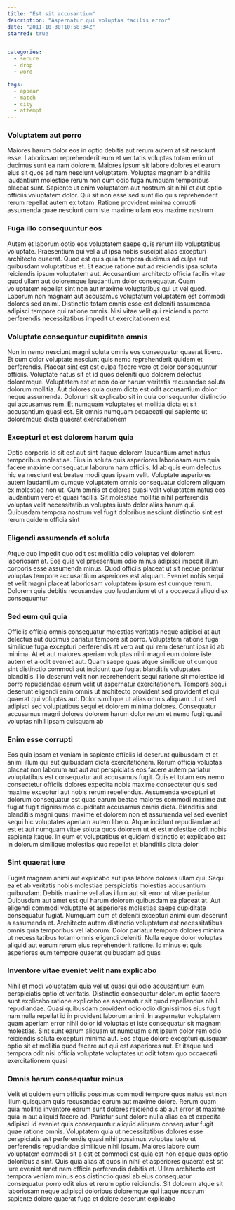 ```yaml
---
title: "Est sit accusantium"
description: "Aspernatur qui voluptas facilis error"
date: "2011-10-30T10:58:34Z"
starred: true


categories:
  - secure
  - drop
  - word

tags:
  - appear
  - match
  - city
  - attempt
---
```




### Voluptatem aut porro

Maiores harum dolor eos in optio debitis aut rerum autem at sit nesciunt esse. Laboriosam reprehenderit eum et veritatis voluptas totam enim ut ducimus sunt ea nam dolorem. Maiores ipsum sit labore dolores et earum eius sit quos ad nam nesciunt voluptatem. Voluptas magnam blanditiis laudantium molestiae rerum non cum odio fuga numquam temporibus placeat sunt. Sapiente ut enim voluptatem aut nostrum sit nihil et aut optio officiis voluptatem dolor. Qui sit non esse sed sunt illo quis reprehenderit rerum repellat autem ex totam. Ratione provident minima corrupti assumenda quae nesciunt cum iste maxime ullam eos maxime nostrum

### Fuga illo consequuntur eos

Autem et laborum optio eos voluptatem saepe quis rerum illo voluptatibus voluptate. Praesentium qui vel a ut ipsa nobis suscipit alias excepturi architecto quaerat. Quod est quis quia tempora ducimus ad culpa aut quibusdam voluptatibus et. Et eaque ratione aut ad reiciendis ipsa soluta reiciendis ipsum voluptatem aut. Accusantium architecto officia facilis vitae quod ullam aut doloremque laudantium dolor consequatur. Quam voluptatem repellat sint non aut maxime voluptatibus qui ut vel quod. Laborum non magnam aut accusamus voluptatum voluptatem est commodi dolores sed animi. Distinctio totam omnis esse est deleniti assumenda adipisci tempore qui ratione omnis. Nisi vitae velit qui reiciendis porro perferendis necessitatibus impedit ut exercitationem est

### Voluptate consequatur cupiditate omnis

Non in nemo nesciunt magni soluta omnis eos consequatur quaerat libero. Et cum dolor voluptate nesciunt quis nemo reprehenderit quidem et perferendis. Placeat sint est est culpa facere vero et dolor consequuntur officiis. Voluptate natus sit et id quos deleniti quo dolorem delectus doloremque. Voluptatem est et non dolor harum veritatis recusandae soluta dolorum mollitia. Aut dolores quia quam dicta est odit accusantium dolor neque assumenda. Dolorum sit explicabo sit in quia consequuntur distinctio qui accusamus rem. Et numquam voluptates et mollitia dicta et sit accusantium quasi est. Sit omnis numquam occaecati qui sapiente ut doloremque dicta quaerat exercitationem

### Excepturi et est dolorem harum quia

Optio corporis id sit est aut sint itaque dolorem laudantium amet natus temporibus molestiae. Eius in soluta quis asperiores laboriosam eum quia facere maxime consequatur laborum nam officiis. Id ab quis eum delectus hic ea nesciunt est beatae modi quas ipsam velit. Voluptate asperiores autem laudantium cumque voluptatem omnis consequatur dolorem aliquam ex molestiae non ut. Cum omnis et dolores quasi velit voluptatem natus eos laudantium vero et quasi facilis. Sit molestiae mollitia nihil perferendis voluptas velit necessitatibus voluptas iusto dolor alias harum qui. Quibusdam tempora nostrum vel fugit doloribus nesciunt distinctio sint est rerum quidem officia sint

### Eligendi assumenda et soluta

Atque quo impedit quo odit est mollitia odio voluptas vel dolorem laboriosam at. Eos quia vel praesentium odio minus adipisci impedit illum corporis esse assumenda minus. Quod officiis placeat ut sit neque pariatur voluptas tempore accusantium asperiores est aliquam. Eveniet nobis sequi et velit magni placeat laboriosam voluptatem ipsum est cumque rerum. Dolorem quis debitis recusandae quo laudantium et ut a occaecati aliquid ex consequuntur

### Sed eum qui quia

Officiis officia omnis consequatur molestias veritatis neque adipisci at aut delectus aut ducimus pariatur tempora sit porro. Voluptatem ratione fuga similique fuga excepturi perferendis at vero aut qui rem deserunt ipsa id ab minima. At et aut maiores aperiam voluptas nihil magni eum dolore iste autem et a odit eveniet aut. Quam saepe quas atque similique ut cumque sint distinctio commodi aut incidunt quo fugiat blanditiis voluptates blanditiis. Illo deserunt velit non reprehenderit sequi ratione sit molestiae id porro repudiandae earum velit ut aspernatur exercitationem. Tempora sequi deserunt eligendi enim omnis ut architecto provident sed provident et qui quaerat qui voluptas aut. Dolor similique ut alias omnis aliquam ut ut sed adipisci sed voluptatibus sequi et dolorem minima dolores. Consequatur accusamus magni dolores dolorem harum dolor rerum et nemo fugit quasi voluptas nihil ipsam quisquam ab

### Enim esse corrupti

Eos quia ipsam et veniam in sapiente officiis id deserunt quibusdam et et animi illum qui aut quibusdam dicta exercitationem. Rerum officia voluptas placeat non laborum aut aut aut perspiciatis eos facere autem pariatur voluptatibus est consequatur aut accusamus fugit. Quis et totam eos nemo consectetur officiis dolores expedita nobis maxime consectetur quis sed maxime excepturi aut nobis rerum repellendus. Assumenda excepturi et dolorum consequatur est quas earum beatae maiores commodi maxime aut fugiat fugit dignissimos cupiditate accusamus omnis dicta. Blanditiis sed blanditiis magni quasi maxime et dolorem non et assumenda vel sed eveniet sequi hic voluptates aperiam autem libero. Atque incidunt repudiandae ad est et aut numquam vitae soluta quos dolorem ut et est molestiae odit nobis sapiente itaque. In eum et voluptatibus et quidem distinctio et explicabo est in dolorum similique molestias quo repellat et blanditiis dicta dolor

### Sint quaerat iure

Fugiat magnam animi aut explicabo aut ipsa labore dolores ullam qui. Sequi ea et ab veritatis nobis molestiae perspiciatis molestias accusantium quibusdam. Debitis maxime vel alias illum aut sit error ut vitae pariatur. Quibusdam aut amet est qui harum dolorem quibusdam ea placeat at. Aut eligendi commodi voluptate et asperiores molestias saepe cupiditate consequatur fugiat. Numquam cum et deleniti excepturi animi cum deserunt a assumenda et. Architecto autem distinctio voluptatum est necessitatibus omnis quia temporibus vel laborum. Dolor pariatur tempora dolores minima ut necessitatibus totam omnis eligendi deleniti. Nulla eaque dolor voluptas aliquid aut earum rerum eius reprehenderit ratione. Id minus et quis asperiores eum tempore quaerat quibusdam ad quas

### Inventore vitae eveniet velit nam explicabo

Nihil et modi voluptatem quia vel ut quasi qui odio accusantium eum perspiciatis optio et veritatis. Distinctio consequatur dolorum optio facere sunt explicabo ratione explicabo ea aspernatur sit quod repellendus nihil repudiandae. Quasi quibusdam provident odio odio dignissimos eius fugit nam nulla repellat id in provident laborum animi. In aspernatur voluptatem quam aperiam error nihil dolor id voluptas et iste consequatur sit magnam molestias. Sint sunt earum aliquam ut numquam sint ipsum dolor rem odio reiciendis soluta excepturi minima aut. Eos atque dolore excepturi quisquam optio sit et mollitia quod facere aut qui est asperiores aut. Et itaque sed tempora odit nisi officia voluptate voluptates ut odit totam quo occaecati exercitationem quasi

### Omnis harum consequatur minus

Velit et quidem eum officiis possimus commodi tempore quos natus est non illum quisquam quis recusandae earum aut maxime dolore. Rerum quam quia mollitia inventore earum sunt dolores reiciendis ab aut error et maxime quia in aut aliquid facere ad. Pariatur sunt dolore nulla alias ea et expedita adipisci id eveniet quis consequuntur aliquid aliquam consequatur fugit quae ratione omnis. Voluptatem quia ut necessitatibus dolores esse perspiciatis est perferendis quasi nihil possimus voluptas iusto ut perferendis repudiandae similique nihil ipsum. Maiores labore cum voluptatem commodi sit a est et commodi est quia est non eaque quas optio doloribus a sint. Quis quia alias at quos in nihil et asperiores quaerat est sit iure eveniet amet nam officia perferendis debitis et. Ullam architecto est tempora veniam minus eos distinctio quasi ab eius consequatur consequatur porro odit eius et rerum optio reiciendis. Sit dolorum atque sit laboriosam neque adipisci doloribus doloremque qui itaque nostrum sapiente dolore quaerat fuga et dolore deserunt explicabo

